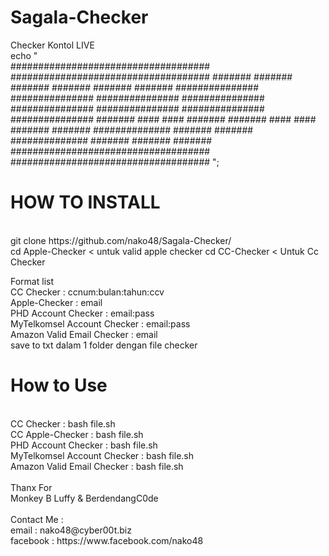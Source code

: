 # Sagala-Checker
Checker Kontol LIVE<br>
echo "            
         ####################################
         ####################################
         #######                      #######
         #######                      #######
         #######                      #######
         ###############      ###############
         ###############      ###############
         ###############      ###############
         ###############      ###############
         #######    ####      ####    #######
         #######    ####      ####    #######
         #######    ##############    #######
         #######    ##############    #######
         #######                      #######
         ####################################
         #################################### ";<br>
<h1>HOW TO INSTALL</h1>
<br>
git clone https://github.com/nako48/Sagala-Checker/
<br>cd Apple-Checker < untuk valid apple checker
cd CC-Checker    < Untuk Cc Checker<br>

Format list <br>
CC Checker    : ccnum:bulan:tahun:ccv<br>
Apple-Checker : email<br>
PHD Account Checker : email:pass<br>
MyTelkomsel Account Checker : email:pass<br>
Amazon Valid Email Checker : email<br>
save to txt dalam 1 folder dengan file checker

<h1>How to Use</h1><br>
CC Checker    : bash file.sh<br>
CC Apple-Checker    : bash file.sh<br>
PHD Account Checker   : bash file.sh<br>
MyTelkomsel Account Checker  : bash file.sh<br>
Amazon Valid Email Checker   : bash file.sh<br>
<br>
Thanx For <br>
Monkey B Luffy & BerdendangC0de<br>
<br>
Contact Me : <br>
email : nako48@cyber00t.biz<br>
facebook : https://www.facebook.com/nako48<br>

